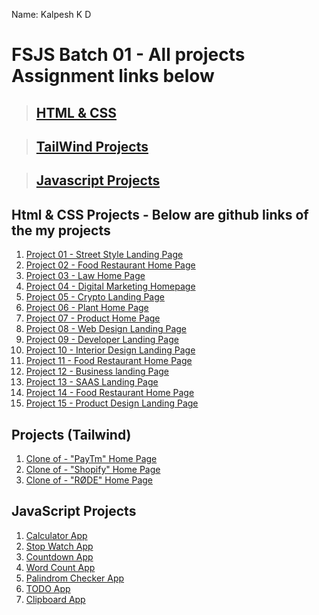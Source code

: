 Name: Kalpesh K D

# FSJS Batch 01  - All projects Assignment links below 
> ## [HTML & CSS](#html--css-projects---below-are-github-links-of-the-my-projects)

> ## [TailWind Projects](#projects-tailwind)

> ## [Javascript Projects](#javascript-projects-1)

## Html & CSS Projects - Below are github links of the my projects

1. [Project 01 - Street Style Landing Page](https://github.com/kalpeshdhotre/live-class-project-01)
2. [Project 02 - Food Restaurant Home Page](https://github.com/kalpeshdhotre/live-class-project-02)
3. [Project 03 - Law Home Page](https://github.com/kalpeshdhotre/live-class-project-03)
4. [Project 04 - Digital Marketing Homepage](https://github.com/kalpeshdhotre/live-class-project-04)
5. [Project 05 - Crypto Landing Page](https://github.com/kalpeshdhotre/live-class-project-05)
6. [Project 06 - Plant Home Page](https://github.com/kalpeshdhotre/live-class-project-06)
7. [Project 07 - Product Home Page](https://github.com/kalpeshdhotre/live-class-project-07)
8. [Project 08 - Web Design Landing Page](https://github.com/kalpeshdhotre/live-class-project-08)
9. [Project 09 - Developer Landing Page](https://github.com/kalpeshdhotre/live-class-project-09)
10. [Project 10 - Interior Design Landing Page](https://github.com/kalpeshdhotre/live-class-project-10)
12. [Project 11 - Food Restaurant Home Page](https://github.com/kalpeshdhotre/live-class-project-11)
11. [Project 12 - Business landing Page](https://github.com/kalpeshdhotre/live-class-project-12)
11. [Project 13 - SAAS Landing Page](https://github.com/kalpeshdhotre/live-class-project-13)
11. [Project 14 - Food Restaurant Home Page](https://github.com/kalpeshdhotre/live-class-project-14)
11. [Project 15 - Product Design Landing Page](https://github.com/kalpeshdhotre/live-class-project-15)

## Projects (Tailwind)

1. [Clone of - "PayTm" Home Page](https://github.com/kalpeshdhotre/tailwindcss-paytm-clone)
2. [Clone of - "Shopify" Home Page](https://github.com/kalpeshdhotre/-TaleWindCSS-shopify-Clone)
3. [Clone of - "RØDE" Home Page](https://github.com/kalpeshdhotre/TaleWindCSS-Rode-Clone)

## JavaScript Projects

1. [Calculator App](https://github.com/kalpeshdhotre/JSProjectCalculatorApp)
2. [Stop Watch App](https://github.com/kalpeshdhotre/JSProject_StopWatchApp)
3. [Countdown App](https://github.com/kalpeshdhotre/JSProject_CountdownApp)
4. [Word Count App](https://github.com/kalpeshdhotre/JSProject_WordCountApp)
5. [Palindrom Checker App](https://github.com/kalpeshdhotre/JSProjectPalindromChecker)
6. [TODO App](https://github.com/kalpeshdhotre/JSProjectTODOApp)
7. [Clipboard App](https://github.com/kalpeshdhotre/JSProjectClipboardApp)